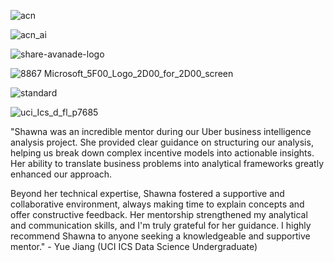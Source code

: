 ![acn](https://user-images.githubusercontent.com/19508013/171912894-f18aa54b-f9f8-4568-8ce8-2153b0b7db48.png)

![acn_ai](https://user-images.githubusercontent.com/19508013/171912919-7a3e012d-9daa-4758-9e2e-fbed1e74e58c.png)

![share-avanade-logo](https://user-images.githubusercontent.com/19508013/165650731-5b466aff-f2f9-4f61-94be-dd4294929951.jpg)

![8867 Microsoft_5F00_Logo_2D00_for_2D00_screen](https://github.com/shawna-tuli-silicon-valley/avanade-accenture-microsoft-silicon-valley-advanced-analytics-and-ai/assets/19508013/b5e24a03-d801-4453-a7f4-9f5223910b80)

![standard](https://user-images.githubusercontent.com/19508013/169395806-5f4e08f0-949e-4651-8f06-c9dfc00652b0.png)

![uci_Ics_d_fl_p7685](https://user-images.githubusercontent.com/19508013/165648227-43cf92b5-ec29-467e-bc83-44602f56bd18.png)

"Shawna was an incredible mentor during our Uber business intelligence analysis project. She provided clear guidance on structuring our analysis, helping us break down complex incentive models into actionable insights. Her ability to translate business problems into analytical frameworks greatly enhanced our approach.

Beyond her technical expertise, Shawna fostered a supportive and collaborative environment, always making time to explain concepts and offer constructive feedback. Her mentorship strengthened my analytical and communication skills, and I'm truly grateful for her guidance. I highly recommend Shawna to anyone seeking a knowledgeable and supportive mentor." - Yue Jiang (UCI ICS Data Science Undergraduate) 
